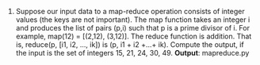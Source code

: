 1) Suppose our input data to a map-reduce operation consists of integer values (the keys are not important). The map function takes an integer i and produces the list of pairs (p,i) such that p is a prime divisor of i. For example, map(12) = [(2,12), (3,12)]. The reduce function is addition. That is, reduce(p, [i1, i2, ..., ik]) is (p, i1 + i2 +...+ ik). Compute the output, if the input is the set of integers 15, 21, 24, 30, 49. **Output**: mapreduce.py
